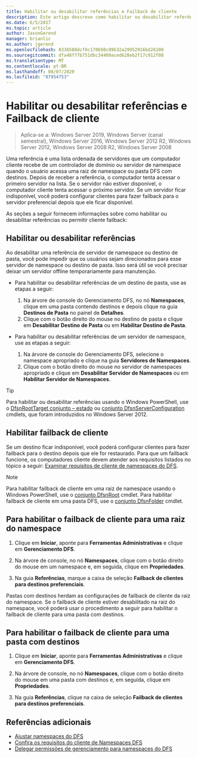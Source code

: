 ```yaml
---
title: Habilitar ou desabilitar referências e Failback de cliente
description: Este artigo descreve como habilitar ou desabilitar referências e failback de cliente.
ms.date: 6/5/2017
ms.topic: article
author: JasonGerend
manager: brianlic
ms.author: jgerend
ms.openlocfilehash: 0336588dcf0c170698c89b32a29952916bd26100
ms.sourcegitcommit: dfa48f77b751dbc34409aced628eb2f17c912f08
ms.translationtype: MT
ms.contentlocale: pt-BR
ms.lasthandoff: 08/07/2020
ms.locfileid: "87954753"
---
```

# <a name="enable-or-disable-referrals-and-client-failback"></a>Habilitar ou desabilitar referências e Failback de cliente

> Aplica-se a: Windows Server 2019, Windows Server (canal semestral), Windows Server 2016, Windows Server 2012 R2, Windows Server 2012, Windows Server 2008 R2, Windows Server 2008

Uma referência é uma lista ordenada de servidores que um computador cliente recebe de um controlador de domínio ou servidor de namespace quando o usuário acessa uma raiz de namespace ou pasta DFS com destinos. Depois de receber a referência, o computador tenta acessar o primeiro servidor na lista. Se o servidor não estiver disponível, o computador cliente tenta acessar o próximo servidor. Se um servidor ficar indisponível, você poderá configurar clientes para fazer failback para o servidor preferencial depois que ele ficar disponível.

As seções a seguir fornecem informações sobre como habilitar ou desabilitar referências ou permitir cliente failback:

## <a name="enable-or-disable-referrals"></a>Habilitar ou desabilitar referências

Ao desabilitar uma referência de servidor de namespace ou destino de pasta, você pode impedir que os usuários sejam direcionados para esse servidor de namespace ou destino de pasta. Isso será útil se você precisar deixar um servidor offline temporariamente para manutenção.

-   Para habilitar ou desabilitar referências de um destino de pasta, use as etapas a seguir:

    1.  Na árvore de console do Gerenciamento DFS, no nó **Namespaces**, clique em uma pasta contendo destinos e depois clique na guia **Destinos de Pasta** no painel de **Detalhes**.
    2.  Clique com o botão direito do mouse no destino de pasta e clique em **Desabilitar Destino de Pasta** ou em **Habilitar Destino de Pasta**.

-   Para habilitar ou desabilitar referências de um servidor de namespace, use as etapas a seguir:

    1.  Na árvore de console do Gerenciamento DFS, selecione o namespace apropriado e clique na guia **Servidores de Namespaces**.
    2.  Clique com o botão direito do mouse no servidor de namespaces apropriado e clique em **Desabilitar Servidor de Namespaces** ou em **Habilitar Servidor de Namespaces**.


> [!TIP]
> Para habilitar ou desabilitar referências usando o Windows PowerShell, use o [DfsnRootTarget conjunto – estado](/previous-versions/windows/it-pro/windows-server-2008-R2-and-2008/cc731089(v=ws.11)) ou [conjunto DfsnServerConfiguration](/previous-versions/windows/it-pro/windows-server-2008-R2-and-2008/cc731089(v=ws.11)) cmdlets, que foram introduzidos no Windows Server 2012.

## <a name="enable-client-failback"></a>Habilitar failback de cliente

Se um destino ficar indisponível, você poderá configurar clientes para fazer failback para o destino depois que ele for restaurado. Para que um failback funcione, os computadores cliente devem atender aos requisitos listados no tópico a seguir: [Examinar requisitos de cliente de namespaces do DFS](/previous-versions/windows/it-pro/windows-server-2008-R2-and-2008/cc771913(v=ws.11)).


> [!NOTE]
> Para habilitar failback de cliente em uma raiz de namespace usando o Windows PowerShell, use o [conjunto DfsnRoot](/previous-versions/windows/it-pro/windows-server-2008-R2-and-2008/cc771913(v=ws.11)) cmdlet. Para habilitar failback de cliente em uma pasta DFS, use o [conjunto DfsnFolder](/previous-versions/windows/it-pro/windows-server-2008-R2-and-2008/cc771913(v=ws.11)) cmdlet.


## <a name="to-enable-client-failback-for-a-namespace-root"></a>Para habilitar o failback de cliente para uma raiz do namespace

1.  Clique em **Iniciar**, aponte para **Ferramentas Administrativas** e clique em **Gerenciamento DFS**.

2.  Na árvore de console, no nó **Namespaces**, clique com o botão direito do mouse em um namespace e, em seguida, clique em **Propriedades**.

3.  Na guia **Referências**, marque a caixa de seleção **Failback de clientes para destinos preferenciais**.

Pastas com destinos herdam as configurações de failback de cliente da raiz do namespace. Se o failback de cliente estiver desabilitado na raiz do namespace, você poderá usar o procedimento a seguir para habilitar o failback de cliente para uma pasta com destinos.

## <a name="to-enable-client-failback-for-a-folder-with-targets"></a>Para habilitar o failback de cliente para uma pasta com destinos

1.  Clique em **Iniciar**, aponte para **Ferramentas Administrativas** e clique em **Gerenciamento DFS**.

2.  Na árvore de console, no nó **Namespaces**, clique com o botão direito do mouse em uma pasta com destinos e, em seguida, clique em **Propriedades**.

3.  Na guia **Referências**, clique na caixa de seleção **Failback de clientes para destinos preferenciais**.

## <a name="additional-references"></a>Referências adicionais

-   [Ajustar namespaces do DFS](tuning-dfs-namespaces.md)
-   [Confira os requisitos do cliente de Namespaces DFS](/previous-versions/windows/it-pro/windows-server-2008-R2-and-2008/cc771913(v=ws.11))
-   [Delegar permissões de gerenciamento para namespaces do DFS](delegate-management-permissions-for-dfs-namespaces.md)
